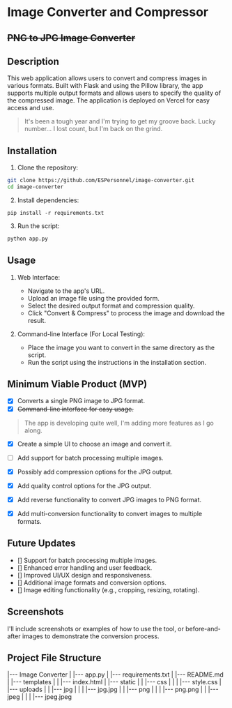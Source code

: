 # Image Converter and Compressor

## ~~PNG to JPG Image Converter~~

## Description

This web application allows users to convert and compress images in various formats. Built with Flask and using the Pillow library, the app supports multiple output formats and allows users to specify the quality of the compressed image. The application is deployed on Vercel for easy access and use.
>It's been a tough year and I'm trying to get my groove back. Lucky number... I lost count, but I'm back on the grind.

## Installation

1. Clone the repository:

```bash
git clone https://github.com/ESPersonnel/image-converter.git
cd image-converter
```

2. Install dependencies:

```
pip install -r requirements.txt
```

3. Run the script:

```bash
python app.py
```

## Usage

1. Web Interface:

    - Navigate to the app's URL.
    - Upload an image file using the provided form.
    - Select the desired output format and compression quality.
    - Click "Convert & Compress" to process the image and download the result.
2. Command-line Interface (For Local Testing):

    - Place the image you want to convert in the same directory as the script.
    - Run the script using the instructions in the installation section.

## Minimum Viable Product (MVP)

- [x] Converts a single PNG image to JPG format.
- [x] ~~Command-line interface for easy usage.~~

> The app is developing quite well, I'm adding more features as I go along.

- [x] Create a simple UI to choose an image and convert it.
- [ ] Add support for batch processing multiple images.
- [x] Possibly add compression options for the JPG output.
- [x] Add quality control options for the JPG output.
- [x] Add reverse functionality to convert JPG images to PNG format.
- [x] Add multi-conversion functionality to convert images to multiple formats.


## Future Updates

- [] Support for batch processing multiple images.
- [] Enhanced error handling and user feedback.
- [] Improved UI/UX design and responsiveness.
- [] Additional image formats and conversion options.
- [] Image editing functionality (e.g., cropping, resizing, rotating).

## Screenshots

I'll include screenshots or examples of how to use the tool, or before-and-after images to demonstrate the conversion process.

## Project File Structure

|--- Image Converter
|    |--- app.py
|    |--- requirements.txt
|    |--- README.md
|    |--- templates
|    |    |--- index.html
|    |--- static
|    |    |--- css
|    |    |    |--- style.css
|    |--- uploads
|    |    |--- jpg
|    |    |    |--- jpg.jpg
|    |    |--- png
|    |    |    |--- png.png
|    |    |--- jpeg
|    |    |    |--- jpeg.jpeg